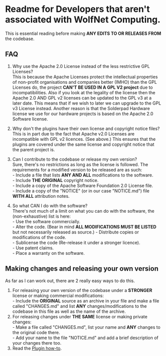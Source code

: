# Readme for Developers that aren't associated with WolfNet Computing.  
  
This is essential reading before making **ANY EDITS TO OR RELEASES FROM** the codebase.  
  
## FAQ  
  
 1. Why use the Apache 2.0 License instead of the less restrictive GPL Licenses?  
This is because the Apache Licenses protect the intellectual properties of non-profit organisations and companies better (IMHO) than the GPL Licenses do, the project **CAN'T BE USED IN A GPL V2 project** due to incompatibilities. Also if you look at the legality of the license then the Apache 2.0 AND GPL v2 licenses can be updated to the GPL v3 at a later date. This means that if we wish to later we can upgrade to the GPL v3 License instead. Another reason is that the Solderpad Hardware license we use for our hardware projects is based on the Apache 2.0 Software license.   
  
 2. Why don't the plugins have their own license and copyright notice files?  
 This is in part due to the fact that Apache v2.0 Licenses are incompatible with GPL v2 licences. (See above.) This ensures that the plugins are covered under the same license and copyright notice that the parent project is.  
  
 3. Can I contribute to the codebase or release my own version?  
 Sure, there's no restrictions as long as the license is followed. The requirements for a modified version to be released are as such:  
		- Include a file that lists **ANY AND ALL** modifications to the software.  
		- Include **THE ORIGINAL** copyright notice.  
		- Include a copy of the Apache Software Foundation 2.0 License file.  
		- Include a copy of the "NOTICE" (or in our case "NOTICE.md") file **WITH ALL** attribution notes.  
  
 4. So what CAN I do with the software?  
There's not much of a limit on what you can do with the software, the (non-exhaustive) list is here:  
		- Use the software commercially.  
		- Alter the code. (Bear in mind **ALL MODIFICATIONS MUST BE LISTED** but not necessarily released as source.) 
		- Distribute copies or modifications of the code.  
		- Sublicense the code (Re-release it under a stronger licence).  
		- Use patent claims.  
		- Place a warranty on the software.  
  
## Making changes and releasing your own version  
  
As far as I can work out, there are 2 really easy ways to do this.  
 1. For releasing your own version of the codebase under a **STRONGER** license or making commercial modifications:  
		- Include the **ORIGINAL** source as an archive in your file and make a file called "CHANGES.md" and list **ANY** changes/modifications to the codebase in this file as well as the name of the archive.  
 2. For releasing changes under **THE SAME** license or making private changes:  
		- Make a file called "CHANGES.md", list your name and **ANY** changes to the original code there.  
		- Add your name to the file "NOTICE.md" and add a brief description of your changes there too.  
 3. Read the [Plugin how-to](./MAKE_A_PLUGIN.md).  